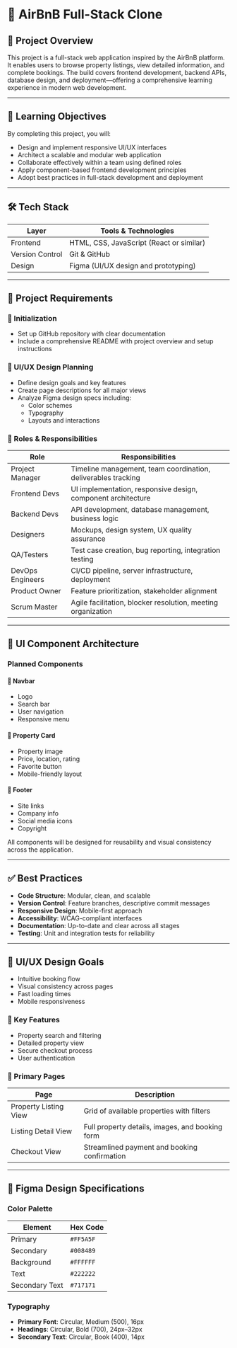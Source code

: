# 🏡 AirBnB Full-Stack Clone

## 📌 Project Overview

This project is a full-stack web application inspired by the AirBnB platform. It enables users to browse property listings, view detailed information, and complete bookings. The build covers frontend development, backend APIs, database design, and deployment—offering a comprehensive learning experience in modern web development.

---

## 🎯 Learning Objectives

By completing this project, you will:

- Design and implement responsive UI/UX interfaces
- Architect a scalable and modular web application
- Collaborate effectively within a team using defined roles
- Apply component-based frontend development principles
- Adopt best practices in full-stack development and deployment

---

## 🛠️ Tech Stack

| Layer         | Tools & Technologies                          |
|--------------|------------------------------------------------|
| Frontend     | HTML, CSS, JavaScript (React or similar)       |
| Version Control | Git & GitHub                                |
| Design       | Figma (UI/UX design and prototyping)           |

---

## 🚀 Project Requirements

### 🔧 Initialization

- Set up GitHub repository with clear documentation
- Include a comprehensive README with project overview and setup instructions

### 🎨 UI/UX Design Planning

- Define design goals and key features
- Create page descriptions for all major views
- Analyze Figma design specs including:
  - Color schemes
  - Typography
  - Layouts and interactions

### 👥 Roles & Responsibilities

| Role              | Responsibilities                                                                 |
|-------------------|----------------------------------------------------------------------------------|
| Project Manager   | Timeline management, team coordination, deliverables tracking                    |
| Frontend Devs     | UI implementation, responsive design, component architecture                     |
| Backend Devs      | API development, database management, business logic                             |
| Designers         | Mockups, design system, UX quality assurance                                     |
| QA/Testers        | Test case creation, bug reporting, integration testing                           |
| DevOps Engineers  | CI/CD pipeline, server infrastructure, deployment                                |
| Product Owner     | Feature prioritization, stakeholder alignment                                    |
| Scrum Master      | Agile facilitation, blocker resolution, meeting organization                     |

---

## 🧩 UI Component Architecture

### Planned Components

#### 🔹 Navbar
- Logo
- Search bar
- User navigation
- Responsive menu

#### 🔹 Property Card
- Property image
- Price, location, rating
- Favorite button
- Mobile-friendly layout

#### 🔹 Footer
- Site links
- Company info
- Social media icons
- Copyright

All components will be designed for reusability and visual consistency across the application.

---

## ✅ Best Practices

- **Code Structure**: Modular, clean, and scalable
- **Version Control**: Feature branches, descriptive commit messages
- **Responsive Design**: Mobile-first approach
- **Accessibility**: WCAG-compliant interfaces
- **Documentation**: Up-to-date and clear across all stages
- **Testing**: Unit and integration tests for reliability

---

## 📱 UI/UX Design Goals

- Intuitive booking flow
- Visual consistency across pages
- Fast loading times
- Mobile responsiveness

### 🔑 Key Features

- Property search and filtering
- Detailed property view
- Secure checkout process
- User authentication

### 📄 Primary Pages

| Page                  | Description                                                               |
|-----------------------|---------------------------------------------------------------------------|
| Property Listing View | Grid of available properties with filters                                 |
| Listing Detail View   | Full property details, images, and booking form                           |
| Checkout View         | Streamlined payment and booking confirmation                              |

---

## 🎨 Figma Design Specifications

### Color Palette

| Element         | Hex Code   |
|----------------|------------|
| Primary         | `#FF5A5F`  |
| Secondary       | `#008489`  |
| Background      | `#FFFFFF`  |
| Text            | `#222222`  |
| Secondary Text  | `#717171`  |

### Typography

- **Primary Font**: Circular, Medium (500), 16px
- **Headings**: Circular, Bold (700), 24px–32px
- **Secondary Text**: Circular, Book (400), 14px


